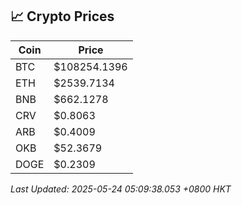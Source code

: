## 📈 Crypto Prices

| Coin | Price |
| ---- | ----- |
| BTC | $108254.1396 |
| ETH | $2539.7134 |
| BNB | $662.1278 |
| CRV | $0.8063 |
| ARB | $0.4009 |
| OKB | $52.3679 |
| DOGE | $0.2309 |

_Last Updated: 2025-05-24 05:09:38.053 +0800 HKT_
